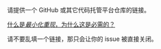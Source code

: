 请提供一个 GitHub 或其它代码托管平台仓库的链接。

[什么是*最小化重现*，为什么这是必需的？](#why-repro)

<span class="vue-text danger">请不要乱填一个链接，那只会让你的 issue 被直接关闭。</span>
